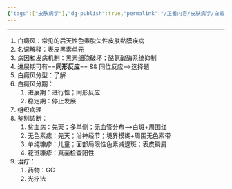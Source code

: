 ```yaml
---
{"tags":["皮肤病学"],"dg-publish":true,"permalink":"/正番内容/皮肤病学/白癜风/","dgPassFrontmatter":true}
---
```


---
1. 白癜风：常见的后天性色素脱失性皮肤黏膜疾病
2. 名词解释：表皮黑素单元
3. 病因和发病机制：黑素细胞破坏；酪氨酸酶系统抑制
4. 进展期可有==**同形反应**== && 同位反应-->选择题
5. 白癜风分型：了解
6. 白癜风分期：
	1. 进展期：进行性；同形反应
	2. 稳定期：停止发展
7. ~~组织病理~~
8. 鉴别诊断：
	1. 贫血痣：先天；多单侧；无血管分布-->白斑+周围红
	2. 无色素痣：先天；沿神经节；境界模糊+周围无色素带
	3. 单纯糠疹：儿童；面部局限性色素减退斑；表皮鳞屑
	4. 花斑糠疹：真菌检查阳性
9. 治疗：
	1. 药物：GC
	2. 光疗法
